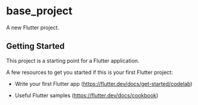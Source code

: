 # base_project

A new Flutter project.

## Getting Started

This project is a starting point for a Flutter application.

A few resources to get you started if this is your first Flutter project:

- Write your first Flutter app  (https://flutter.dev/docs/get-started/codelab)

- Useful Flutter samples  (https://flutter.dev/docs/cookbook)
